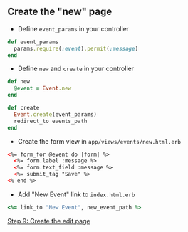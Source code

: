 ## Create the "new" page

- Define `event_params` in your controller

```ruby
def event_params
  params.require(:event).permit(:message)
end
```
- Define `new` and `create` in your controller

```ruby
def new
  @event = Event.new
end

def create
  Event.create(event_params)
  redirect_to events_path
end
```

- Create the form view in `app/views/events/new.html.erb`

```html
<%= form_for @event do |form| %>
  <%= form.label :message %>
  <%= form.text_field :message %>
  <%= submit_tag "Save" %>
<% end %>
```

- Add "New Event" link to `index.html.erb`

```ruby
<%= link_to "New Event", new_event_path %>
```

[Step 9: Create the edit page](9_creating_the_edit_page.md)